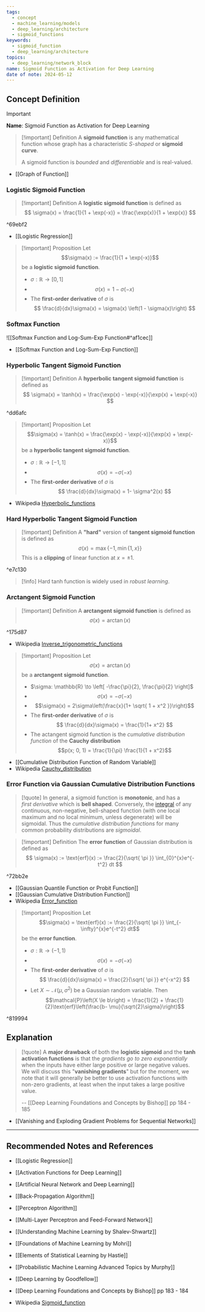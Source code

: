 ```yaml
---
tags:
  - concept
  - machine_learning/models
  - deep_learning/architecture
  - sigmoid_functions
keywords:
  - sigmoid_function
  - deep_learning/architecture
topics:
  - deep_learning/network_block
name: Sigmoid Function as Activation for Deep Learning
date of note: 2024-05-12
---
```


## Concept Definition

>[!important]
>**Name**: Sigmoid Function as Activation for Deep Learning

>[!important] Definition
>A **sigmoid function** is any mathematical function whose graph has a characteristic *S-shaped* or **sigmoid curve**.
>
>A sigmoid function is *bounded* and *differentiable* and is real-valued.

- [[Graph of Function]]

### Logistic Sigmoid Function

>[!important] Definition
>A **logistic sigmoid function** is defined as 
>$$
>\sigma(x) = \frac{1}{1 + \exp(-x)} = \frac{\exp(x)}{1 + \exp(x)}
>$$

^69ebf2

- [[Logistic Regression]]

>[!important] Proposition
>Let $$\sigma(x) := \frac{1}{1 + \exp(-x)}$$ be a **logistic sigmoid function**.
>
>- $\sigma: \mathbb{R} \to [0,1]$
>- $$\sigma(x) = 1 - \sigma(-x)$$
>- The **first-order derivative** of $\sigma$ is 
>$$
>\frac{d}{dx}\sigma(x) = \sigma(x) \left(1 - \sigma(x)\right) 
>$$ 

### Softmax Function

![[Softmax Function and Log-Sum-Exp Function#^af1cec]]

- [[Softmax Function and Log-Sum-Exp Function]]


### Hyperbolic Tangent Sigmoid Function

>[!important] Definition
>A **hyperbolic tangent sigmoid function** is defined as 
>$$
>\sigma(x) = \tanh(x) =  \frac{\exp(x) - \exp(-x)}{\exp(x) + \exp(-x)}
>$$

^dd6afc

>[!important] Proposition
>Let $$\sigma(x) = \tanh(x) =  \frac{\exp(x) - \exp(-x)}{\exp(x) + \exp(-x)}$$ be a **hyperbolic tangent sigmoid function**.
>
>- $\sigma: \mathbb{R} \to [-1,1]$
>- $$\sigma(x) = - \sigma(-x)$$
>- The **first-order derivative** of $\sigma$ is 
>$$
>\frac{d}{dx}\sigma(x) = 1-  \sigma^2(x)
>$$ 

- Wikipedia [Hyperbolic_functions](https://en.wikipedia.org/wiki/Hyperbolic_functions)

### Hard Hyperbolic Tangent Sigmoid Function

>[!important] Definition
>A **"hard"** version of **tangent sigmoid function** is defined as 
>$$
>\sigma(x) = \max\left\{ -1, \min\left\{ 1, x \right\}  \right\} 
>$$
>This is a **clipping** of linear function at $x=\pm {1}$.

^e7c130


>[!info]
>Hard tanh function is widely used in *robust learning*.



### Arctangent Sigmoid Function

>[!important] Definition
>A **arctangent sigmoid function** is defined as 
>$$
>\sigma(x) = \arctan(x)
>$$

^175d87


- Wikipedia [Inverse_trigonometric_functions](https://en.wikipedia.org/wiki/Inverse_trigonometric_functions)

>[!important] Proposition
>Let $$\sigma(x) = \arctan(x)$$ be a **arctangent sigmoid function**.
>
>- $\sigma: \mathbb{R} \to \left[ -\frac{\pi}{2}, \frac{\pi}{2} \right]$
>- $$\sigma(x) = - \sigma(-x)$$
>- $$\sigma(x) = 2\sigma\left(\frac{x}{1+ \sqrt{ 1 + x^2 }}\right)$$
>- The **first-order derivative** of $\sigma$ is 
>$$
>\frac{d}{dx}\sigma(x) = \frac{1}{1+ x^2}
>$$ 
>- The actangent sigmoid function is the *cumulative distribution function* of the **Cauchy distribution** $$p(x; 0, 1) = \frac{1}{\pi} \frac{1}{1 + x^2}$$

- [[Cumulative Distribution Function of Random Variable]]
- Wikipedia [Cauchy_distribution](https://en.wikipedia.org/wiki/Cauchy_distribution)

### Error Function via Gaussian Cumulative Distribution Functions

>[!quote]
>In general, a sigmoid function is **monotonic**, and has a *first derivative* which is **bell shaped**. Conversely, the [integral](https://en.wikipedia.org/wiki/Integral "Integral") of any continuous, non-negative, bell-shaped function (with one local maximum and no local minimum, unless degenerate) will be sigmoidal. Thus the *cumulative distribution functions* for many common probability distributions are *sigmoidal*.

>[!important] Definition
>The **error function** of Gaussian distribution is defined as 
>$$
>\sigma(x)  := \text{erf}(x) := \frac{2}{\sqrt{ \pi }} \int_{0}^{x}e^{-t^2} dt
>$$

^72bb2e

- [[Gaussian Quantile Function or Probit Function]]
- [[Gaussian Cumulative Distribution Function]]
- Wikipedia [Error_function](https://en.wikipedia.org/wiki/Error_function)


>[!important] Proposition
>Let $$\sigma(x) = \text{erf}(x) := \frac{2}{\sqrt{ \pi }} \int_{-\infty}^{x}e^{-t^2} dt$$ be the **error function**.
>
>- $\sigma: \mathbb{R} \to (-1, 1)$
>- $$\sigma(x) = - \sigma(-x)$$
>- The **first-order derivative** of $\sigma$ is 
>$$
>\frac{d}{dx}\sigma(x) = \frac{2}{\sqrt{ \pi }} e^{-x^2}
>$$ 
>- Let $X \sim \mathcal{N}(\mu, \sigma^2)$ be a Gaussian random variable. Then $$\mathcal{P}\left(X \le b\right) = \frac{1}{2} + \frac{1}{2}\text{erf}\left(\frac{b- \mu}{\sqrt{2}\sigma}\right)$$

^819994



## Explanation

>[!quote]
>A **major drawback** of both the **logistic sigmoid** and the **tanh activation functions** is that the *gradients go to zero exponentially* when the inputs have either large positive or large negative values. We will discuss this "**vanishing gradients**"  but for the moment, we note that it will generally be better to use activation functions with non-zero gradients, at least when the input takes a large positive value.
>
>-- [[Deep Learning Foundations and Concepts by Bishop]] pp 184 - 185

- [[Vanishing and Exploding Gradient Problems for Sequential Networks]]


-----------
##  Recommended Notes and References


- [[Logistic Regression]]

- [[Activation Functions for Deep Learning]]
- [[Artificial Neural Network and Deep Learning]]
- [[Back-Propagation Algorithm]]
- [[Perceptron Algorithm]]
- [[Multi-Layer Perceptron and Feed-Forward Network]]


- [[Understanding Machine Learning by Shalev-Shwartz]]
- [[Foundations of Machine Learning by Mohri]]
- [[Elements of Statistical Learning by Hastie]]

- [[Probabilistic Machine Learning Advanced Topics by Murphy]]
- [[Deep Learning by Goodfellow]] 
- [[Deep Learning Foundations and Concepts by Bishop]] pp 183 - 184
- Wikipedia [Sigmoid_function](https://en.wikipedia.org/wiki/Sigmoid_function)